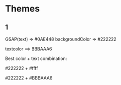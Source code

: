 # Themes

## 1

GSAP(text) => #0AE448
backgroundColor => #222222

textcolor ==> BBBAAA6



Best color + text combination:

#222222 + #ffff

#222222 + #BBBAAA6



